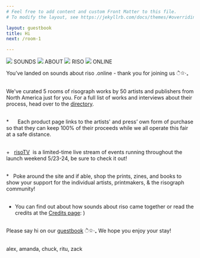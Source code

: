 ```yaml
---
# Feel free to add content and custom Front Matter to this file.
# To modify the layout, see https://jekyllrb.com/docs/themes/#overriding-theme-defaults

layout: guestbook
title: Hi
next: /room-1

---
```


<div class="hello">
<div class="headerhi">
<img src="{{site.baseurl}}/img/gif/1.gif">
SOUNDS
<img src="{{site.baseurl}}/img/gif/2.gif">
ABOUT
<img src="{{site.baseurl}}/img/gif/3.gif">
RISO
<img src="{{site.baseurl}}/img/gif/4.gif">
ONLINE
</div>          

<span class="courier"> You’ve landed on sounds about riso .online - thank you for joining us  ੈ✩‧₊<br><br></span>

We've curated 5 rooms of risograph works by 50 artists and publishers from North America just for you. For a full list of works and interviews about their process, head over to the <a href="{{site.baseurl}}/directory">directory</a>.<br><br>

*&nbsp;&nbsp;&nbsp;&nbsp;&nbsp;&nbsp;Each product page links to the artists' and press’ own form of purchase so that they can keep 100% of their proceeds while we all operate this fair at a safe distance.<br><br>

+&nbsp;&nbsp;&nbsp;<a href="{{site.baseurl}}/risoTV">risoTV</a>&nbsp;&nbsp;is a limited-time live stream of events running throughout the launch weekend 5/23-24, be sure to check it out!<br><br>

*&nbsp;&nbsp;&nbsp;Poke around the site and if able, shop the prints, zines, and books to show your support for the individual artists, printmakers, & the risograph community!<br><br>

+ You can find out about how sounds about riso came together or read the credits at the <a href="{{site.baseurl}}/fundraiser">Credits page</a>: ) <br><br>

Please say hi on our <a href="{{site.baseurl}}/guestbook">guestbook</a> ੈ✩‧₊ We hope you enjoy your stay!<br><br>

<span class="courier-main">alex, amanda, chuck, ritu, zack</span>
</div>

